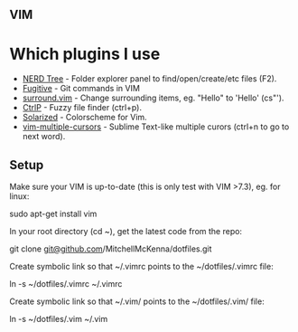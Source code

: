 ## VIM
# Which plugins I use
* [NERD Tree](https://github.com/scrooloose/nerdtree) - Folder explorer panel to find/open/create/etc files (F2).
* [Fugitive](https://github.com/tpope/vim-fugitive) - Git commands in VIM
* [surround.vim](https://github.com/tpope/vim-surround) - Change surrounding items, eg. "Hello" to 'Hello' (cs"').
* [CtrlP](https://github.com/kien/ctrlp.vim) - Fuzzy file finder (ctrl+p).
* [Solarized](https://github.com/altercation/vim-colors-solarized) - Colorscheme for Vim.
* [vim-multiple-cursors](https://github.com/terryma/vim-multiple-cursors) - Sublime Text-like multiple curors (ctrl+n to go to next word).

## Setup
Make sure your VIM is up-to-date (this is only test with VIM >7.3), eg. for linux:

  sudo apt-get install vim

In your root directory (cd ~), get the latest code from the repo:
  
  git clone git@github.com/MitchellMcKenna/dotfiles.git

Create symbolic link so that ~/.vimrc points to the ~/dotfiles/.vimrc file:

  ln -s ~/dotfiles/.vimrc ~/.vimrc

Create symbolic link so that ~/.vim/ points to the ~/dotfiles/.vim/ file:

  ln -s ~/dotfiles/.vim ~/.vim

